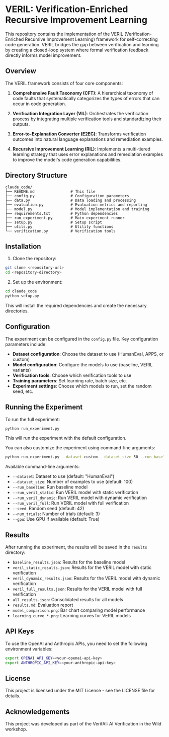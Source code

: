 # VERIL: Verification-Enriched Recursive Improvement Learning

This repository contains the implementation of the VERIL (Verification-Enriched Recursive Improvement Learning) framework for self-correcting code generation. VERIL bridges the gap between verification and learning by creating a closed-loop system where formal verification feedback directly informs model improvement.

## Overview

The VERIL framework consists of four core components:

1. **Comprehensive Fault Taxonomy (CFT)**: A hierarchical taxonomy of code faults that systematically categorizes the types of errors that can occur in code generation.

2. **Verification Integration Layer (VIL)**: Orchestrates the verification process by integrating multiple verification tools and standardizing their outputs.

3. **Error-to-Explanation Converter (E2EC)**: Transforms verification outcomes into natural language explanations and remediation examples.

4. **Recursive Improvement Learning (RIL)**: Implements a multi-tiered learning strategy that uses error explanations and remediation examples to improve the model's code generation capabilities.

## Directory Structure

```
claude_code/
├── README.md                # This file
├── config.py                # Configuration parameters
├── data.py                  # Data loading and processing
├── evaluation.py            # Evaluation metrics and reporting
├── model.py                 # Model implementation and training
├── requirements.txt         # Python dependencies
├── run_experiment.py        # Main experiment runner
├── setup.py                 # Setup script
├── utils.py                 # Utility functions
└── verification.py          # Verification tools
```

## Installation

1. Clone the repository:

```bash
git clone <repository-url>
cd <repository-directory>
```

2. Set up the environment:

```bash
cd claude_code
python setup.py
```

This will install the required dependencies and create the necessary directories.

## Configuration

The experiment can be configured in the `config.py` file. Key configuration parameters include:

- **Dataset configuration**: Choose the dataset to use (HumanEval, APPS, or custom)
- **Model configuration**: Configure the models to use (baseline, VERIL variants)
- **Verification tools**: Choose which verification tools to use
- **Training parameters**: Set learning rate, batch size, etc.
- **Experiment settings**: Choose which models to run, set the random seed, etc.

## Running the Experiment

To run the full experiment:

```bash
python run_experiment.py
```

This will run the experiment with the default configuration. 

You can also customize the experiment using command-line arguments:

```bash
python run_experiment.py --dataset custom --dataset_size 50 --run_baseline --run_veril_static --seed 42
```

Available command-line arguments:

- `--dataset`: Dataset to use (default: "HumanEval")
- `--dataset_size`: Number of examples to use (default: 100)
- `--run_baseline`: Run baseline model
- `--run_veril_static`: Run VERIL model with static verification
- `--run_veril_dynamic`: Run VERIL model with dynamic verification
- `--run_veril_full`: Run VERIL model with full verification
- `--seed`: Random seed (default: 42)
- `--num_trials`: Number of trials (default: 3)
- `--gpu`: Use GPU if available (default: True)

## Results

After running the experiment, the results will be saved in the `results` directory:

- `baseline_results.json`: Results for the baseline model
- `veril_static_results.json`: Results for the VERIL model with static verification
- `veril_dynamic_results.json`: Results for the VERIL model with dynamic verification
- `veril_full_results.json`: Results for the VERIL model with full verification
- `all_results.json`: Consolidated results for all models
- `results.md`: Evaluation report
- `model_comparison.png`: Bar chart comparing model performance
- `learning_curve_*.png`: Learning curves for VERIL models

## API Keys

To use the OpenAI and Anthropic APIs, you need to set the following environment variables:

```bash
export OPENAI_API_KEY=<your-openai-api-key>
export ANTHROPIC_API_KEY=<your-anthropic-api-key>
```

## License

This project is licensed under the MIT License - see the LICENSE file for details.

## Acknowledgements

This project was developed as part of the VerifAI: AI Verification in the Wild workshop.